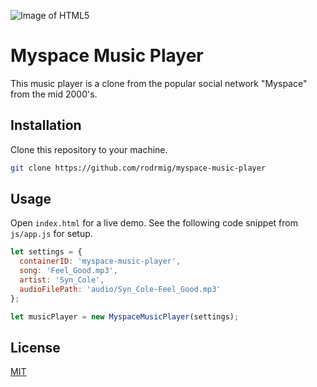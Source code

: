 ![Image of HTML5](https://github.com/rodrmig/myspace-music-player/blob/master/img/demo.png?raw=true)

# Myspace Music Player

This music player is a clone from the popular social network "Myspace" from the mid 2000's.

## Installation

Clone this repository to your machine.

```bash
git clone https://github.com/rodrmig/myspace-music-player
```

## Usage
Open `index.html` for a live demo. See the following code snippet from `js/app.js` for setup.

```javascript
let settings = {
  containerID: 'myspace-music-player',
  song: 'Feel_Good.mp3',
  artist: 'Syn_Cole',
  audioFilePath: 'audio/Syn_Cole-Feel_Good.mp3'
};

let musicPlayer = new MyspaceMusicPlayer(settings);
```

## License
[MIT](https://choosealicense.com/licenses/mit/)
